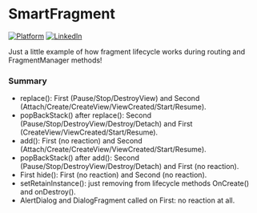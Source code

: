 # SmartFragment

[![Platform](https://img.shields.io/badge/platform-android-green.svg)](http://developer.android.com/index.html)
[![LinkedIn](https://img.shields.io/badge/LinkedIn-Alesh-blue)](https://www.linkedin.com/in/dmitry-aleshkov)

Just a little example of how fragment lifecycle works during routing and FragmentManager methods!

### Summary

* replace(): First (Pause/Stop/DestroyView) and Second (Attach/Create/CreateView/ViewCreated/Start/Resume).
* popBackStack() after replace(): Second (Pause/Stop/DestroyView/Destroy/Detach) and First (CreateView/ViewCreated/Start/Resume).
* add(): First (no reaction) and Second (Attach/Create/CreateView/ViewCreated/Start/Resume).
* popBackStack() after add(): Second (Pause/Stop/DestroyView/Destroy/Detach) and First (no reaction).
* First hide(): First (no reaction) and Second (no reaction).
* setRetainInstance(): just removing from lifecycle methods OnCreate() and onDestroy(). 
* AlertDialog and DialogFragment called on First: no reaction at all.